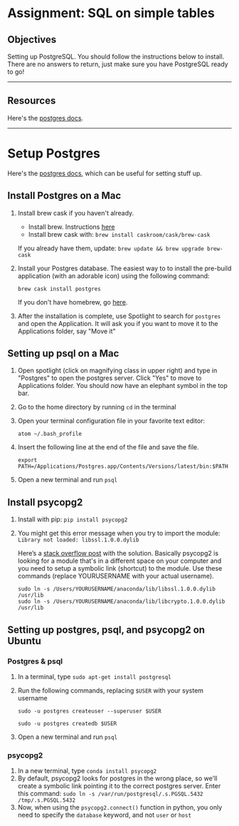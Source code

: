 # Assignment: SQL on simple tables

## Objectives

Setting up PostgreSQL. You should follow the instructions below to install. There are no answers to return, just make sure you have PostgreSQL ready to go!

_______________________________________

## Resources

Here's the [postgres docs](http://www.postgresql.org/docs/9.3/interactive/).

_______________________________________

# Setup Postgres

Here's the [postgres docs](http://www.postgresql.org/docs/9.3/interactive/), which can be useful for setting stuff up.

## Install Postgres on a Mac

1. Install brew cask if you haven't already.

    * Install brew. Instructions [here](http://brew.sh/)
    * Install brew cask with: `brew install caskroom/cask/brew-cask`
    
    If you already have them, update: `brew update && brew upgrade brew-cask`

1. Install your Postgres database. The easiest way to to install the pre-build application (with an adorable icon) using the following command:

     ```
     brew cask install postgres
     ```

    If you don't have homebrew, go [here](http://brew.sh/).

2. After the installation is complete, use Spotlight to search for `postgres` and open the Application. It will ask you if you want to move it to the Applications folder, say "Move it"


## Setting up psql on a Mac

1. Open spotlight (click on magnifying class in upper right) and type in "Postgres" to open the postgres server. Click "Yes" to move to Applications folder. You should now have an elephant symbol in the top bar.

2. Go to the home directory by running `cd` in the terminal

3. Open your terminal configuration file in your favorite text editor:

      `atom ~/.bash_profile`

3. Insert the following line at the end of the file and save the file.

      ```export PATH=/Applications/Postgres.app/Contents/Versions/latest/bin:$PATH``` 

4. Open a new terminal and run `psql`  

## Install psycopg2

1. Install with pip: `pip install psycopg2`

2. You might get this error message when you try to import the module: `Library not loaded: libssl.1.0.0.dylib`

      Here’s a [stack overflow post](http://stackoverflow.com/questions/27264574/import-psycopg2-library-not-loaded-libssl-1-0-0-dylib) with the solution. Basically psycopg2 is looking for a module that's in a different space on your computer and you need to setup a symbolic link (shortcut) to the module. Use these commands (replace YOURUSERNAME with your actual username).

      ```
      sudo ln -s /Users/YOURUSERNAME/anaconda/lib/libssl.1.0.0.dylib /usr/lib
      sudo ln -s /Users/YOURUSERNAME/anaconda/lib/libcrypto.1.0.0.dylib /usr/lib
      ```


## Setting up postgres, psql, and psycopg2 on Ubuntu

### Postgres & psql
1. In a terminal, type `sudo apt-get install postgresql`

2. Run the following commands, replacing `$USER` with your system username

   ```sudo -u postgres createuser --superuser $USER```

   ```sudo -u postgres createdb $USER```

3. Open a new terminal and run `psql`

### psycopg2
1. In a new terminal, type `conda install psycopg2`
2. By default, psycopg2 looks for postgres in the wrong place, so we'll create a symbolic link pointing it to the correct postgres server. Enter this command: `sudo ln -s /var/run/postgresql/.s.PGSQL.5432 /tmp/.s.PGSQL.5432`
3. Now, when using the `psycopg2.connect()` function in python, you only need to specify the `database` keyword, and not `user` or `host`
